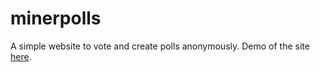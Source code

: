 # minerpolls
A simple website to vote and create polls anonymously. Demo of the site <a href = "https://minerpolls.herokuapp.com">here</a>.
